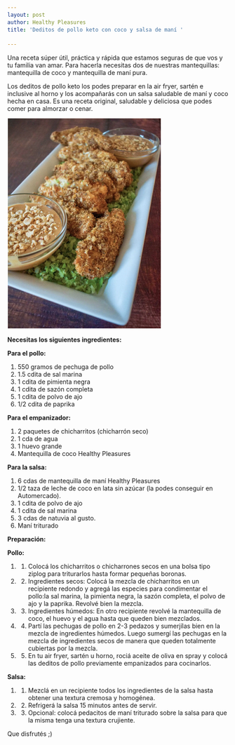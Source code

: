 ```yaml
---
layout: post
author: Healthy Pleasures
title: 'Deditos de pollo keto con coco y salsa de maní '

---
```

Una receta súper útil, práctica y rápida que estamos seguras de que vos y tu familia van amar. Para hacerla necesitas dos de nuestras mantequillas: mantequilla de coco y mantequilla de maní pura. 

Los deditos de pollo keto los podes preparar en la air fryer, sartén e inclusive al horno y los acompañarás con un salsa saludable de maní y coco hecha en casa. Es una receta original, saludable y deliciosa que podes comer para almorzar o cenar. 

![](/images/pollo-al-coco.png)

**Necesitas los siguientes ingredientes:**

**Para el pollo:**

1. 550 gramos de pechuga de pollo
2. 1.5 cdita de sal marina
3. 1 cdita de pimienta negra
4. 1 cdita de sazón completa
5. 1 cdita de polvo de ajo
6. 1/2 cdita de paprika 

**Para el empanizador:**

1. 2 paquetes de chicharritos (chicharrón seco)
2. 1 cda de agua
3. 1 huevo grande
4. Mantequilla de coco Healthy Pleasures

**Para la salsa:**

1. 6 cdas de mantequilla de maní Healthy Pleasures
2. 1/2 taza de leche de coco en lata sin azúcar (la podes conseguir en Automercado).
3. 1 cdita de polvo de ajo
4. 1 cdita de sal marina
5. 3 cdas de natuvia al gusto. 
6. Maní triturado

**Preparación:**

**Pollo:**

1. 1. Colocá los chicharritos o chicharrones secos en una bolsa tipo ziplog para triturarlos hasta formar pequeñas boronas. 
2. 2. Ingredientes secos: Colocá la mezcla de chicharritos en un recipiente redondo y agregá las especies para condimentar el pollo:la sal marina, la pimienta negra, la sazón completa, el polvo de ajo y la paprika. Revolvé bien la mezcla. 
3. 3. Ingredientes húmedos: En otro recipiente revolvé la mantequilla de coco, el huevo y el agua hasta que queden bien mezclados. 
4. 4. Partí las pechugas de pollo en 2-3 pedazos y sumerjílas bien en la mezcla de ingredientes húmedos. Luego sumergí las pechugas en la mezcla de ingredientes secos de manera que queden totalmente cubiertas por la mezcla. 
5. 5. En tu air fryer, sartén u horno, rociá aceite de oliva en spray y colocá las deditos de pollo previamente empanizados para cocinarlos. 

**Salsa:**

1. 1. Mezclá en un recipiente todos los ingredientes de la salsa hasta obtener una textura cremosa y homogénea. 
2. 2. Refrigerá la salsa 15 minutos antes de servir. 
3. 3. Opcional: colocá pedacitos de maní triturado sobre la salsa para que la misma tenga una textura crujiente. 

Que disfrutés ;)